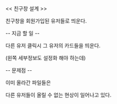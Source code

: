 << 친구창 설계 >>

친구창을 회원가입된 유저들로 띄운다.

-- 지금 할 일 --

다른 유저 클릭시 그 유저의 카드들을 띄운다.

(왼쪽 세부정보도 설정화 해야 하는데)


-- 문제점 --

이미 올라간 파일들은 

다른 유저들이 올릴 수 없는 현상이 일어나고 있다.


